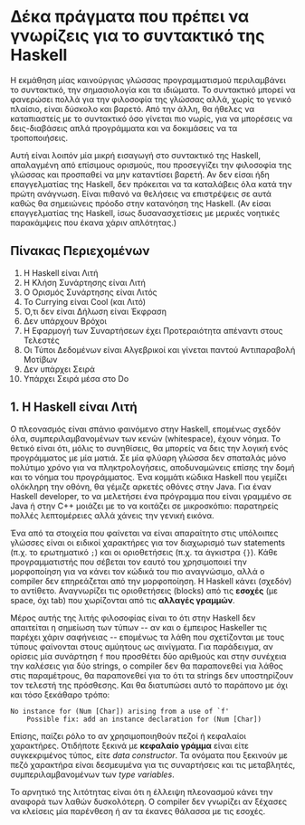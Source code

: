 # Δέκα πράγματα που πρέπει να γνωρίζεις για το συντακτικό της Haskell

Η εκμάθηση μίας καινούργιας γλώσσας προγραμματισμού περιλαμβάνει το συντακτικό, την σημασιολογία και τα ιδιώματα. Το συντακτικό μπορεί να φανερώσει πολλά για την φιλοσοφία της γλώσσας αλλά, χωρίς το γενικό πλαίσιο, είναι δύσκολο και βαρετό. Από την άλλη, θα ήθελες να καταπιαστείς με το συντακτικό όσο γίνεται πιο νωρίς, για να μπορέσεις να δεις-διαβάσεις απλά προγράμματα και να δοκιμάσεις να τα τροποποιήσεις.

Αυτή είναι λοιπόν μία μικρή εισαγωγή στο συντακτικό της Haskell, απαλαγμένη από επίσιμους ορισμούς, που προσεγγίζει την φιλοσοφία της γλώσσας και προσπαθεί να μην καταντίσει βαρετή. Αν δεν είσαι ήδη επαγγελματίας της Haskell, δεν πρόκειται να τα καταλάβεις όλα κατά την πρώτη ανάγνωση. Είναι πιθανό να θελήσεις να επιστρέψεις σε αυτά καθώς θα σημειώνεις πρόοδο στην κατανόηση της Haskell. (Αν είσαι επαγγελματίας της Haskell, ίσως δυσανασχετίσεις με μερικές νοητικές παρακάμψεις που έκανα χάριν απλότητας.)

## Πίνακας Περιεχομένων

1. H Haskell είναι Λιτή
2. Η Κλήση Συνάρτησης είναι Λιτή
3. Ο Ορισμός Συνάρτησης είναι Λιτός
4. Το Currying είναι Cool (και Λιτό)
5. Ό,τι δεν είναι Δήλωση είναι Έκφραση
6. Δεν υπάρχουν Βρόχοι
7. Η Εφαρμογή των Συναρτήσεων έχει Προτεραιότητα απέναντι στους Τελεστές
8. Οι Τύποι Δεδομένων είναι Αλγεβρικοί και γίνεται παντού Αντιπαραβολή Μοτίβων
9. Δεν υπάρχει Σειρά
10. Υπάρχει Σειρά μέσα στο Do

## 1. Η Haskell είναι Λιτή

Ο πλεονασμός είναι σπάνιο φαινόμενο στην Haskell, επομένως σχεδόν όλα,
συμπεριλαμβανομένων των κενών (whitespace), έχουν νόημα.
Το θετικό είναι ότι, μόλις το συνηθίσεις, θα μπορείς να δεις την λογική ενός
προγράμματος με μία ματιά. Σε μία φλύαρη γλώσσα δεν σπαταλάς μόνο πολύτιμο χρόνο
για να πληκτρολογήσεις, αποδυναμώνεις επίσης την δομή και το νόημα του
προγράμματος. Ένα κομμάτι κώδικα Haskell που γεμίζει ολόκληρη την οθόνη, θα
γέμιζε αρκετές οθόνες στην Java. Για έναν Haskell developer, το να μελετήσει ένα
πρόγραμμα που είναι γραμμένο σε Java ή στην C++ μοιάζει με το να κοιτάζει σε
μικροσκόπιο: παρατηρείς πολλές λεπτομέρειες αλλά χάνεις την γενική εικόνα.

Ένα από τα στοιχεία που φαίνεται να είναι απαραίτητο στις υπόλοιπες γλώσσες
είναι οι ειδικοί χαρακτήρες για τον διαχωρισμό των statements (π.χ. το
ερωτηματικό `;`) και οι οριοθετήσεις (π.χ. τα άγκιστρα `{}`). Κάθε
προγραμματιστής που σέβεται τον εαυτό του χρησιμοποιεί την μορφοποίηση για να
κάνει τον κώδικά του πιο αναγνώσιμο, αλλά ο compiler δεν επηρεάζεται από την
μορφοποίηση. Η Haskell κάνει (σχεδόν) το αντίθετο. Αναγνωρίζει τις οριοθετήσεις (blocks) από τις **εσοχές** (με space, όχι tab) που χωρίζονται από τις **αλλαγές
γραμμών**.

Μέρος αυτής της λιτής φιλοσοφίας είναι το ότι στην Haskell δεν απαιτείται η
σημείωση των τύπων -- αν και ο έμπειρος Haskeller τις παρέχει χάριν σαφήνειας --
επομένως τα λάθη που σχετίζονται με τους τύπους φαίνονται στους αμύητους ως
αινίγματα. Για παράδειγμα, αν ορίσεις μία συνάρτηση `f` που προσθέτει δύο
αριθμούς και στην συνέχεια την καλέσεις για δύο strings, ο compiler δεν θα
παραπονεθεί για λάθος στις παραμέτρους, θα παραπονεθεί για το ότι τα strings δεν
υποστηρίζουν τον τελεστή της πρόσθεσης. Και θα διατυπώσει αυτό το παράπονο με
όχι και τόσο ξεκάθαρο τρόπο:

```
No instance for (Num [Char]) arising from a use of `f'
    Possible fix: add an instance declaration for (Num [Char])
```

Επίσης, παίζει ρόλο το αν χρησιμοποιηθούν πεζοί ή κεφαλαίοι χαρακτήρες.
Οτιδήποτε ξεκινά με **κεφαλαίο γράμμα** είναι είτε συγκεκριμένος τύπος, είτε
_data constructor_. Τα ονόματα που ξεκινούν με πεζό χαρακτήρα είναι δεσμευμένα
για τις συναρτήσεις και τις μεταβλητές, συμπεριλαμβανομένων των _type variables_.

Το αρνητικό της λιτότητας είναι ότι η έλλειψη πλεονασμού κάνει την αναφορά των
λαθών δυσκολότερη. Ο compiler δεν γνωρίζει αν ξέχασες να κλείσεις μία παρένθεση
ή αν τα έκανες θάλασσα με τις εσοχές.
